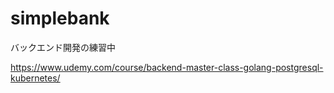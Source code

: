 # simplebank
バックエンド開発の練習中

https://www.udemy.com/course/backend-master-class-golang-postgresql-kubernetes/